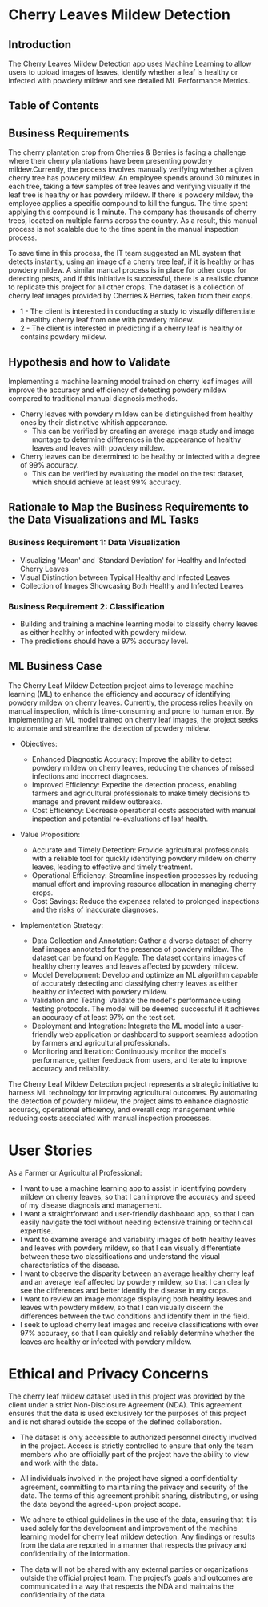 # Cherry Leaves Mildew Detection

## Introduction

The Cherry Leaves Mildew Detection app uses Machine Learning to allow users to upload images of leaves, identify whether a leaf is healthy or infected with powdery mildew and see detailed ML Performance Metrics.

## Table of Contents

## Business Requirements

The cherry plantation crop from Cherries & Berries is facing a challenge where their cherry plantations have been presenting powdery mildew.Currently, the process involves manually verifying whether a given cherry tree has powdery mildew. An employee spends around 30 minutes in each tree, taking a few samples of tree leaves and verifying visually if the leaf tree is healthy or has powdery mildew. If there is powdery mildew, the employee applies a specific compound to kill the fungus. The time spent applying this compound is 1 minute.  The company has thousands of cherry trees, located on multiple farms across the country. As a result, this manual process is not scalable due to the time spent in the manual inspection process.

To save time in this process, the IT team suggested an ML system that detects instantly, using an image of a cherry tree leaf, if it is healthy or has powdery mildew. A similar manual process is in place for other crops for detecting pests, and if this initiative is successful, there is a realistic chance to replicate this project for all other crops. The dataset is a collection of cherry leaf images provided by Cherries & Berries, taken from their crops.


* 1 - The client is interested in conducting a study to visually differentiate a healthy cherry leaf from one with powdery mildew.
* 2 - The client is interested in predicting if a cherry leaf is healthy or contains powdery mildew.

## Hypothesis and how to Validate

Implementing a machine learning model trained on cherry leaf images will improve the accuracy and efficiency of detecting powdery mildew compared to traditional manual diagnosis methods.

* Cherry leaves with powdery mildew can be distinguished from healthy ones by their distinctive whitish appearance.
    * This can be verified by creating an average image study and image montage to determine differences in the appearance of healthy leaves and leaves with powdery mildew.
* Cherry leaves can be determined to be healthy or infected with a degree of 99% accuracy.
    * This can be verified by evaluating the model on the test dataset, which should achieve at least 99% accuracy.

## Rationale to Map the Business Requirements to the Data Visualizations and ML Tasks

### Business Requirement 1: Data Visualization

* Visualizing 'Mean' and 'Standard Deviation' for Healthy and Infected Cherry Leaves
* Visual Distinction between Typical Healthy and Infected Leaves
* Collection of Images Showcasing Both Healthy and Infected Leaves

### Business Requirement 2: Classification

* Building and training a machine learning model to classify cherry leaves as either healthy or infected with powdery mildew.
* The predictions should have a 97% accuracy level.

## ML Business Case

The Cherry Leaf Mildew Detection project aims to leverage machine learning (ML) to enhance the efficiency and accuracy of identifying powdery mildew on cherry leaves. Currently, the process relies heavily on manual inspection, which is time-consuming and prone to human error. By implementing an ML model trained on cherry leaf images, the project seeks to automate and streamline the detection of powdery mildew.

* Objectives:
    * Enhanced Diagnostic Accuracy: Improve the ability to detect powdery mildew on cherry leaves, reducing the chances of missed infections and incorrect diagnoses.
    * Improved Efficiency: Expedite the detection process, enabling farmers and agricultural professionals to make timely decisions to manage and prevent mildew outbreaks.
    * Cost Efficiency: Decrease operational costs associated with manual inspection and potential re-evaluations of leaf health.

* Value Proposition:
    * Accurate and Timely Detection: Provide agricultural professionals with a reliable tool for quickly identifying powdery mildew on cherry leaves, leading to effective and timely treatment.
    * Operational Efficiency: Streamline inspection processes by reducing manual effort and improving resource allocation in managing cherry crops.
    * Cost Savings: Reduce the expenses related to prolonged inspections and the risks of inaccurate diagnoses.

* Implementation Strategy:
    * Data Collection and Annotation: Gather a diverse dataset of cherry leaf images annotated for the presence of powdery mildew. The dataset can be found on Kaggle. The dataset contains images of healthy cherry leaves and leaves affected by powdery mildew.
    * Model Development: Develop and optimize an ML algorithm capable of accurately detecting and classifying cherry leaves as either healthy or infected with powdery mildew.
    * Validation and Testing: Validate the model's performance using testing protocols. The model will be deemed successful if it achieves an accuracy of at least 97% on the test set.
    * Deployment and Integration: Integrate the ML model into a user-friendly web application or dashboard to support seamless adoption by farmers and agricultural professionals.
    * Monitoring and Iteration: Continuously monitor the model's performance, gather feedback from users, and iterate to improve accuracy and reliability.

The Cherry Leaf Mildew Detection project represents a strategic initiative to harness ML technology for improving agricultural outcomes. By automating the detection of powdery mildew, the project aims to enhance diagnostic accuracy, operational efficiency, and overall crop management while reducing costs associated with manual inspection processes.

# User Stories

As a Farmer or Agricultural Professional:
* I want to use a machine learning app to assist in identifying powdery mildew on cherry leaves, so that I can improve the accuracy and speed of my disease diagnosis and management.
* I want a straightforward and user-friendly dashboard app, so that I can easily navigate the tool without needing extensive training or technical expertise.
* I want to examine average and variability images of both healthy leaves and leaves with powdery mildew, so that I can visually differentiate between these two classifications and understand the visual characteristics of the disease.
* I want to observe the disparity between an average healthy cherry leaf and an average leaf affected by powdery mildew, so that I can clearly see the differences and better identify the disease in my crops.
* I want to review an image montage displaying both healthy leaves and leaves with powdery mildew, so that I can visually discern the differences between the two conditions and identify them in the field.
* I seek to upload cherry leaf images and receive classifications with over 97% accuracy, so that I can quickly and reliably determine whether the leaves are healthy or infected with powdery mildew.

# Ethical and Privacy Concerns

The cherry leaf mildew dataset used in this project was provided by the client under a strict Non-Disclosure Agreement (NDA). This agreement ensures that the data is used exclusively for the purposes of this project and is not shared outside the scope of the defined collaboration.

* The dataset is only accessible to authorized personnel directly involved in the project. Access is strictly controlled to ensure that only the team members who are officially part of the project have the ability to view and work with the data.

*  All individuals involved in the project have signed a confidentiality agreement, committing to maintaining the privacy and security of the data. The terms of this agreement prohibit sharing, distributing, or using the data beyond the agreed-upon project scope.

* We adhere to ethical guidelines in the use of the data, ensuring that it is used solely for the development and improvement of the machine learning model for cherry leaf mildew detection. Any findings or results from the data are reported in a manner that respects the privacy and confidentiality of the information.

* The data will not be shared with any external parties or organizations outside the official project team. The project’s goals and outcomes are communicated in a way that respects the NDA and maintains the confidentiality of the data.